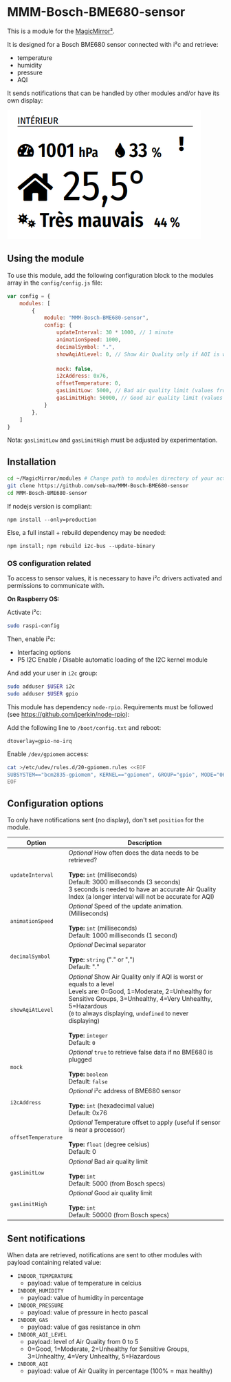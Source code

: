 # MMM-Bosch-BME680-sensor

This is a module for the [MagicMirror²](https://github.com/MichMich/MagicMirror/).

It is designed for a Bosch BME680 sensor connected with i²c and retrieve:
- temperature
- humidity
- pressure
- AQI

It sends notifications that can be handled by other modules and/or have its own display:

![sample](images/sample.png)

## Using the module

To use this module, add the following configuration block to the modules array in the `config/config.js` file:

```js
var config = {
	modules: [
		{
			module: "MMM-Bosch-BME680-sensor",
			config: {
				updateInterval: 30 * 1000, // 1 minute
				animationSpeed: 1000,
				decimalSymbol: ".",
				showAqiAtLevel: 0, // Show Air Quality only if AQI is worst or equals to a level (0 to always displaying, undefined to never displaying)

				mock: false,
				i2cAddress: 0x76,
				offsetTemperature: 0,
				gasLimitLow: 5000, // Bad air quality limit (values from Bosch specs)
				gasLimitHigh: 50000, // Good air quality limit (values from Bosch specs)
			}
		},
	]
}
```

Nota: `gasLimitLow` and `gasLimitHigh` must be adjusted by experimentation.

## Installation

```sh
cd ~/MagicMirror/modules # Change path to modules directory of your actual MagiMirror² installation
git clone https://github.com/seb-ma/MMM-Bosch-BME680-sensor
cd MMM-Bosch-BME680-sensor
```

If nodejs version is compliant:

```
npm install --only=production
```

Else, a full install + rebuild dependency may be needed:

```
npm install; npm rebuild i2c-bus --update-binary
```

### OS configuration related
To access to sensor values, it is necessary to have i²c drivers activated and permissions to communicate with.

**On Raspberry OS:**

Activate i²c:

```sh
sudo raspi-config
```

Then, enable i²c:
- Interfacing options
- P5 I2C Enable / Disable automatic loading of the I2C kernel module

And add your user in `i2c` group:

```sh
sudo adduser $USER i2c
sudo adduser $USER gpio
```

This module has dependency `node-rpio`. Requirements must be followed (see https://github.com/jperkin/node-rpio):

Add the following line to `/boot/config.txt` and reboot:

```properties
dtoverlay=gpio-no-irq
```

Enable `/dev/gpiomem` access:

```sh
cat >/etc/udev/rules.d/20-gpiomem.rules <<EOF
SUBSYSTEM=="bcm2835-gpiomem", KERNEL=="gpiomem", GROUP="gpio", MODE="0660"
EOF
```

## Configuration options

To only have notifications sent (no display), don't set `position` for the module.

| Option				| Description
|---------------------- |-------------
| `updateInterval`		| *Optional* How often does the data needs to be retrieved?<br><br>**Type:** `int` (milliseconds)<br>Default: 3000 milliseconds (3 seconds)<br>3 seconds is needed to have an accurate Air Quality Index (a longer interval will not be accurate for AQI)
| `animationSpeed`		| *Optional* Speed of the update animation. (Milliseconds)<br><br>**Type:** `int` (milliseconds)<br>Default: 1000 milliseconds (1 second)
| `decimalSymbol`		| *Optional* Decimal separator<br><br>**Type:** `string` ("." or ",")<br>Default: "."
| `showAqiAtLevel`		| *Optional* Show Air Quality only if AQI is worst or equals to a level<br>Levels are: 0=Good, 1=Moderate, 2=Unhealthy for Sensitive Groups, 3=Unhealthy, 4=Very Unhealthy, 5=Hazardous<br>(`0` to always displaying, `undefined` to never displaying)<br><br>**Type:** `integer`<br>Default: `0`
| `mock`				| *Optional* `true` to retrieve false data if no BME680 is plugged<br><br>**Type:** `boolean`<br>Default: `false`
| `i2cAddress`			| *Optional* i²c address of BME680 sensor<br><br>**Type:** `int` (hexadecimal value)<br>Default: 0x76
| `offsetTemperature`	| *Optional* Temperature offset to apply (useful if sensor is near a processor)<br><br>**Type:** `float` (degree celsius)<br>Default: 0
| `gasLimitLow`			| *Optional* Bad air quality limit<br><br>**Type:** `int`<br>Default: 5000 (from Bosch specs)
| `gasLimitHigh`		| *Optional* Good air quality limit<br><br>**Type:** `int`<br>Default: 50000 (from Bosch specs)

## Sent notifications

When  data are retrieved, notifications are sent to other modules with payload containing related value:
- `INDOOR_TEMPERATURE`
	- payload: value of temperature in celcius
- `INDOOR_HUMIDITY`
	- payload: value of humidity in percentage
- `INDOOR_PRESSURE`
	- payload: value of pressure in hecto pascal
- `INDOOR_GAS`
	- payload: value of gas resistance in ohm
- `INDOOR_AQI_LEVEL`
	- payload: level of Air Quality from 0 to 5
	- 0=Good, 1=Moderate, 2=Unhealthy for Sensitive Groups, 3=Unhealthy, 4=Very Unhealthy, 5=Hazardous
- `INDOOR_AQI`
	- payload: value of Air Quality in percentage (100% = max healthy)
